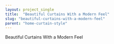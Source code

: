 ```yaml
---
layout: project_single
title:  "Beautiful Curtains With a Modern Feel"
slug: "beautiful-curtains-with-a-modern-feel"
parent: "home-curtain-style"
---
```

Beautiful Curtains With a Modern Feel